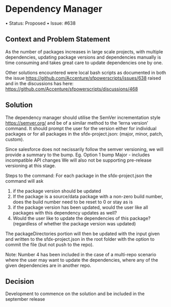 # Dependency Manager 
•	Status: Proposed
•	Issue: #638

## Context and Problem Statement 
As the number of packages increases in large scale projects, with multiple dependencies, updating package versions and dependencies manually is time consuming and takes great care to update dependencies one by one. 

Other solutions encountered were local bash scripts as documented in both the issue https://github.com/Accenture/sfpowerscripts/issues/638 raised and in the discussions has here: https://github.com/Accenture/sfpowerscripts/discussions/468 

## Solution
The dependency manager should utilise the SemVer incrementation style https://semver.org/ and be of a similar method to the ‘lerna version’ command. It should prompt the user for the version either for individual packages or for all packages in the sfdx-project.json: (major, minor, patch, custom). 

Since salesforce does not necissarily follow the semver versioning, we will provide a summary to the bump. 
Eg. Option 1 bump Major - includes incompatible API changes
We will also not be supporting pre-release versioning at this stage. 

Steps to the command:
For each package in the sfdx-project.json the command will ask 
1. if the package version should be updated
2. If the package is a source/data package with a non-zero build number, does the build number need to be reset to 0 or stay as is 
3. if the package version has been updated, would the user like all packages with this dependency updates as well? 
4. Would the user like to update the dependencies of this package? (regardless of whether the package version was updated)

The packageDirectories portion will then be updated with the input given and written to the sfdx-project.json in the root folder with the option to commit the file (but not push to the repo). 

Note: Number 4 has been included in the case of a multi-repo scenario where the user may want to update the dependencies, where any of the given dependencies are in another repo. 

## Decision 
Development to commence on the solution and be included in the september release
